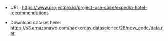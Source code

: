 - URL: https://www.projectpro.io/project-use-case/expedia-hotel-recommendations

- Download dataset here: https://s3.amazonaws.com/hackerday.datascience/28/new_code/data.rar
